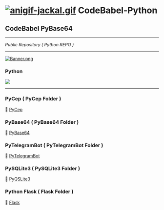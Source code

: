 # [![anigif-jackal.gif](https://i.postimg.cc/tCsz4L7n/anigif-jackal.gif)](https://postimg.cc/SJp9Z16m) CodeBabel-Python

## CodeBabel PyBase64
___
*Public Repository ( Python REPO )*
___
[![Banner.png](https://i.postimg.cc/d35m7GZq/Banner.png)](https://postimg.cc/q6CCShGY)<h3>Python</h3>
   <img src="https://img.shields.io/pypi/pyversions/4?color=yellow&label=Python&logo=Python&logoColor=blue&style=for-the-badge">
___

### PyCep ( PyCep Folder ) 
📂 [PyCep](https://github.com/CharlesCodebabel/CodeBabel-Python/tree/main/PyCEP)

### PyBase64 ( PyBase64 Folder )
📂 [PyBase64](https://github.com/CharlesCodebabel/CodeBabel-Python/tree/main/PyBase64)

### PyTelegramBot ( PyTelegramBot Folder )
📂 [PyTelegramBot](https://github.com/CharlesCodebabel/CodeBabel-Python/tree/main/PyTelegramBot)

### PySQLite3 ( PySQLite3 Folder )
📂 [PyQSLite3](https://github.com/CharlesCodebabel/CodeBabel-Python/tree/main/PySQLite3)

### Python Flask ( Flask Folder )
📂 [Flask](https://github.com/CharlesCodebabel/CodeBabel-Python/tree/main/Python%20Flask/)